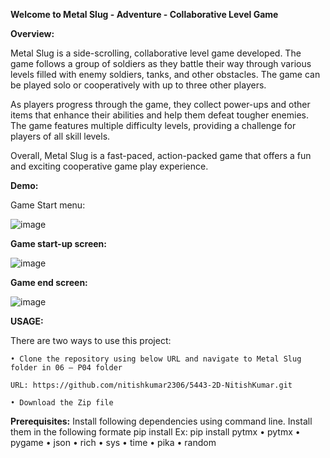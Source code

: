 **Welcome to Metal Slug - Adventure - Collaborative Level Game**

**Overview:**

Metal Slug is a side-scrolling, collaborative level game developed. The game follows a group of soldiers as they battle their way through various levels filled with enemy soldiers, tanks, and other obstacles. The game can be played solo or cooperatively with up to three other players.

As players progress through the game, they collect power-ups and other items that enhance their abilities and help them defeat tougher enemies. The game features multiple difficulty levels, providing a challenge for players of all skill levels.

Overall, Metal Slug is a fast-paced, action-packed game that offers a fun and exciting cooperative game play experience.

**Demo:**

Game Start menu:

![image](https://github.com/nitishkumar2306/5443-2D-NitishKumar/assets/123429249/17fab8cc-3286-48c9-8a8c-2f7c9eab70a8)

**Game start-up screen:**

![image](https://github.com/nitishkumar2306/5443-2D-NitishKumar/assets/123429249/e9f71945-1873-4711-85b9-11a9649a9af0)

**Game end screen:**

![image](https://github.com/nitishkumar2306/5443-2D-NitishKumar/assets/123429249/e4da5a47-193b-43ad-9f12-aebf16074614)

**USAGE:**

There are two ways to use this project:

    • Clone the repository using below URL and navigate to Metal Slug folder in 06 – P04 folder

	URL: https://github.com/nitishkumar2306/5443-2D-NitishKumar.git

    • Download the Zip file

**Prerequisites:**
Install following dependencies using command line. Install them in the following formate pip install <dependency name>
Ex: pip install pytmx
    • pytmx
    • pygame
    • json
    • rich
    • sys
    • time
    • pika
    • random


       
		


